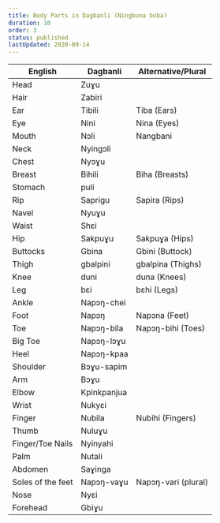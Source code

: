 ```yaml
---
title: Body Parts in Dagbanli (Ningbuna boba)
duration: 10
order: 3
status: published
lastUpdated: 2020-09-14
---
```



| English | Dagbanli | Alternative/Plural |
|---------|----------|-------------------|
| Head | Zuɣu | |
| Hair | Zabiri | |
| Ear | Tibili | Tiba (Ears) |
| Eye | Nini | Nina (Eyes) |
| Mouth | Nɔli | Nangbani |
| Neck | Nyingɔli | |
| Chest | Nyɔɣu | |
| Breast | Bihili | Biha (Breasts) |
| Stomach | puli | |
| Rip | Saprigu | Sapira (Rips) |
| Navel | Nyuɣu | |
| Waist | Shɛi | |
| Hip | Sakpuɣu | Sakpuɣa (Hips) |
| Buttocks | Gbina | Gbini (Buttock) |
| Thigh | gbalpini | gbalpina (Thighs) |
| Knee | duni | duna (Knees) |
| Leg | bɛi | bɛhi (Legs) |
| Ankle | Napɔŋ-chei | |
| Foot | Napɔŋ | Napɔna (Feet) |
| Toe | Napɔŋ-bila | Napɔŋ-bihi (Toes) |
| Big Toe | Napɔŋ-lɔɣu | |
| Heel | Napɔŋ-kpaa | |
| Shoulder | Bɔɣu-sapim | |
| Arm | Bɔɣu | |
| Elbow | Kpinkpanjua | |
| Wrist | Nukyɛi | |
| Finger | Nubila | Nubihi (Fingers) |
| Thumb | Nuluɣu | |
| Finger/Toe Nails | Nyinyahi | |
| Palm | Nutali | |
| Abdomen | Saɣinga | |
| Soles of the feet | Napɔŋ-vaɣu | Napɔŋ-vari (plural) |
| Nose | Nyɛi | |
| Forehead | Gbiɣu | |

